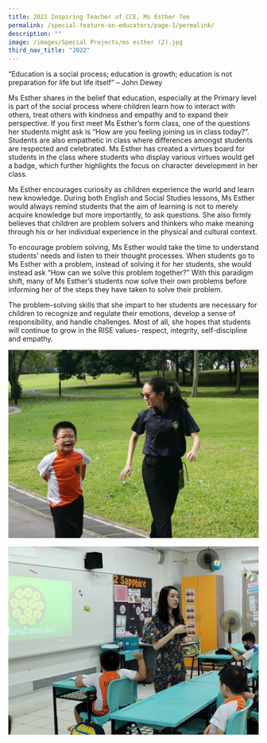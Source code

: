 ```yaml
---
title: 2022 Inspiring Teacher of CCE, Ms Esther Teo
permalink: /special-feature-on-educators/page-1/permalink/
description: ""
image: /images/Special Projects/ms esther (2).jpg
third_nav_title: "2022"
---
```

“Education is a social process; education is growth; education is not preparation for life but life itself” – John Dewey

Ms Esther shares in the belief that education, especially at the Primary level is part of the social process where children learn how to interact with others, treat others with kindness and empathy and to expand their perspective. If you first meet Ms Esther’s form class, one of the questions her students might ask is “How are you feeling joining us in class today?”. Students are also empathetic in class where differences amongst students are respected and celebrated. Ms Esther has created a virtues board for students in the class where students who display various virtues would get a badge, which further highlights the focus on character development in her class.  

Ms Esther encourages curiosity as children experience the world and learn new knowledge. During both English and Social Studies lessons, Ms Esther would always remind students that the aim of learning is not to merely acquire knowledge but more importantly, to ask questions. She also firmly believes that children are problem solvers and thinkers who make meaning through his or her individual experience in the physical and cultural context.

To encourage problem solving, Ms Esther would take the time to understand students’ needs and listen to their thought processes. When students go to Ms Esther with a problem, instead of solving it for her students, she would instead ask “How can we solve this problem together?” With this paradigm shift, many of Ms Esther’s students now solve their own problems before informing her of the steps they have taken to solve their problem.

The problem-solving skills that she impart to her students are necessary for children to recognize and regulate their emotions, develop a sense of responsibility, and handle challenges. Most of all, she hopes that students will continue to grow in the RISE values- respect, integrity, self-discipline and empathy.

![](/images/Special%20Projects/ms%20esther%20(1).jpg)

![](/images/Special%20Projects/ms%20esther%20(2).jpg)